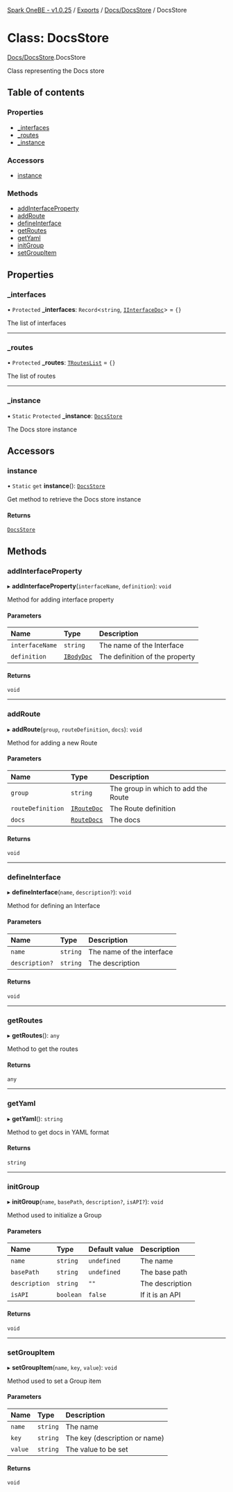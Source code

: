 [Spark OneBE - v1.0.25](../README.md) / [Exports](../modules.md) / [Docs/DocsStore](../modules/Docs_DocsStore.md) / DocsStore

# Class: DocsStore

[Docs/DocsStore](../modules/Docs_DocsStore.md).DocsStore

Class representing the Docs store

## Table of contents

### Properties

- [\_interfaces](Docs_DocsStore.DocsStore.md#_interfaces)
- [\_routes](Docs_DocsStore.DocsStore.md#_routes)
- [\_instance](Docs_DocsStore.DocsStore.md#_instance)

### Accessors

- [instance](Docs_DocsStore.DocsStore.md#instance)

### Methods

- [addInterfaceProperty](Docs_DocsStore.DocsStore.md#addinterfaceproperty)
- [addRoute](Docs_DocsStore.DocsStore.md#addroute)
- [defineInterface](Docs_DocsStore.DocsStore.md#defineinterface)
- [getRoutes](Docs_DocsStore.DocsStore.md#getroutes)
- [getYaml](Docs_DocsStore.DocsStore.md#getyaml)
- [initGroup](Docs_DocsStore.DocsStore.md#initgroup)
- [setGroupItem](Docs_DocsStore.DocsStore.md#setgroupitem)

## Properties

### \_interfaces

• `Protected` **\_interfaces**: `Record`<`string`, [`IInterfaceDoc`](../interfaces/Docs_DocsInterfaces.IInterfaceDoc.md)\> = `{}`

The list of interfaces

___

### \_routes

• `Protected` **\_routes**: [`TRoutesList`](../modules/Docs_DocsInterfaces.md#trouteslist) = `{}`

The list of routes

___

### \_instance

▪ `Static` `Protected` **\_instance**: [`DocsStore`](Docs_DocsStore.DocsStore.md)

The Docs store instance

## Accessors

### instance

• `Static` `get` **instance**(): [`DocsStore`](Docs_DocsStore.DocsStore.md)

Get method to retrieve the Docs store instance

#### Returns

[`DocsStore`](Docs_DocsStore.DocsStore.md)

## Methods

### addInterfaceProperty

▸ **addInterfaceProperty**(`interfaceName`, `definition`): `void`

Method for adding interface property

#### Parameters

| Name | Type | Description |
| :------ | :------ | :------ |
| `interfaceName` | `string` | The name of the Interface |
| `definition` | [`IBodyDoc`](../interfaces/Docs_DocsInterfaces.IBodyDoc.md) | The definition of the property |

#### Returns

`void`

___

### addRoute

▸ **addRoute**(`group`, `routeDefinition`, `docs`): `void`

Method for adding a new Route

#### Parameters

| Name | Type | Description |
| :------ | :------ | :------ |
| `group` | `string` | The group in which to add the Route |
| `routeDefinition` | [`IRouteDoc`](../interfaces/Docs_DocsInterfaces.IRouteDoc.md) | The Route definition |
| `docs` | [`RouteDocs`](../modules/Docs_DocsDecorators.md#routedocs) | The docs |

#### Returns

`void`

___

### defineInterface

▸ **defineInterface**(`name`, `description?`): `void`

Method for defining an Interface

#### Parameters

| Name | Type | Description |
| :------ | :------ | :------ |
| `name` | `string` | The name of the interface |
| `description?` | `string` | The description |

#### Returns

`void`

___

### getRoutes

▸ **getRoutes**(): `any`

Method to get the routes

#### Returns

`any`

___

### getYaml

▸ **getYaml**(): `string`

Method to get docs in YAML format

#### Returns

`string`

___

### initGroup

▸ **initGroup**(`name`, `basePath`, `description?`, `isAPI?`): `void`

Method used to initialize a Group

#### Parameters

| Name | Type | Default value | Description |
| :------ | :------ | :------ | :------ |
| `name` | `string` | `undefined` | The name |
| `basePath` | `string` | `undefined` | The base path |
| `description` | `string` | `""` | The description |
| `isAPI` | `boolean` | `false` | If it is an API |

#### Returns

`void`

___

### setGroupItem

▸ **setGroupItem**(`name`, `key`, `value`): `void`

Method used to set a Group item

#### Parameters

| Name | Type | Description |
| :------ | :------ | :------ |
| `name` | `string` | The name |
| `key` | `string` | The key (description or name) |
| `value` | `string` | The value to be set |

#### Returns

`void`
